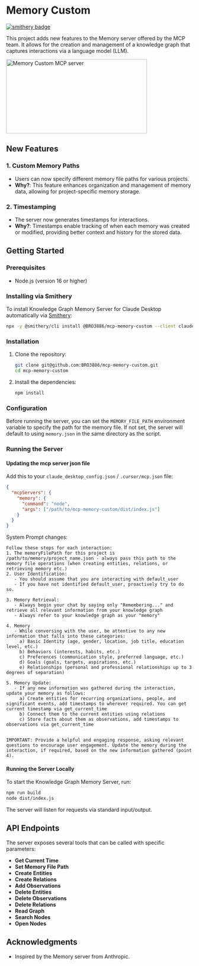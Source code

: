 # Memory Custom

[![smithery badge](https://smithery.ai/badge/@BRO3886/mcp-memory-custom)](https://smithery.ai/server/@BRO3886/mcp-memory-custom)

This project adds new features to the Memory server offered by the MCP team. It allows for the creation and management of a knowledge graph that captures interactions via a language model (LLM).

<a href="https://glama.ai/mcp/servers/w6hi2myrxq">
  <img width="380" height="200" src="https://glama.ai/mcp/servers/w6hi2myrxq/badge" alt="Memory Custom MCP server" />
</a>

## New Features

### 1. Custom Memory Paths

- Users can now specify different memory file paths for various projects.
- **Why?**: This feature enhances organization and management of memory data, allowing for project-specific memory storage.

### 2. Timestamping

- The server now generates timestamps for interactions.
- **Why?**: Timestamps enable tracking of when each memory was created or modified, providing better context and history for the stored data.

## Getting Started

### Prerequisites

- Node.js (version 16 or higher)

### Installing via Smithery

To install Knowledge Graph Memory Server for Claude Desktop automatically via [Smithery](https://smithery.ai/server/@BRO3886/mcp-memory-custom):

```bash
npx -y @smithery/cli install @BRO3886/mcp-memory-custom --client claude
```

### Installation

1. Clone the repository:

   ```bash
   git clone git@github.com:BRO3886/mcp-memory-custom.git
   cd mcp-memory-custom
   ```

2. Install the dependencies:

   ```bash
   npm install
   ```

### Configuration

Before running the server, you can set the `MEMORY_FILE_PATH` environment variable to specify the path for the memory file. If not set, the server will default to using `memory.json` in the same directory as the script.

### Running the Server

#### Updating the mcp server json file

Add this to your `claude_desktop_config.json` / `.cursor/mcp.json` file:

```json
{
  "mcpServers": {
    "memory": {
      "command": "node",
      "args": ["/path/to/mcp-memory-custom/dist/index.js"]
    }
  }
}
```

System Prompt changes:

```
Follow these steps for each interaction:
1. The memoryFilePath for this project is /path/to/memory/project_name.json - always pass this path to the memory file operations (when creating entities, relations, or retrieving memory etc.)
2. User Identification:
   - You should assume that you are interacting with default_user
   - If you have not identified default_user, proactively try to do so.

3. Memory Retrieval:
   - Always begin your chat by saying only "Remembering..." and retrieve all relevant information from your knowledge graph
   - Always refer to your knowledge graph as your "memory"

4. Memory
   - While conversing with the user, be attentive to any new information that falls into these categories:
     a) Basic Identity (age, gender, location, job title, education level, etc.)
     b) Behaviors (interests, habits, etc.)
     c) Preferences (communication style, preferred language, etc.)
     d) Goals (goals, targets, aspirations, etc.)
     e) Relationships (personal and professional relationships up to 3 degrees of separation)

5. Memory Update:
   - If any new information was gathered during the interaction, update your memory as follows:
     a) Create entities for recurring organizations, people, and significant events, add timestamps to wherever required. You can get current timestamp via get_current_time
     b) Connect them to the current entities using relations
     c) Store facts about them as observations, add timestamps to observations via get_current_time


IMPORTANT: Provide a helpful and engaging response, asking relevant questions to encourage user engagement. Update the memory during the interaction, if required, based on the new information gathered (point 4).
```

#### Running the Server Locally

To start the Knowledge Graph Memory Server, run:

```bash
npm run build
node dist/index.js
```

The server will listen for requests via standard input/output.

## API Endpoints

The server exposes several tools that can be called with specific parameters:

- **Get Current Time**
- **Set Memory File Path**
- **Create Entities**
- **Create Relations**
- **Add Observations**
- **Delete Entities**
- **Delete Observations**
- **Delete Relations**
- **Read Graph**
- **Search Nodes**
- **Open Nodes**

## Acknowledgments

- Inspired by the Memory server from Anthropic.

